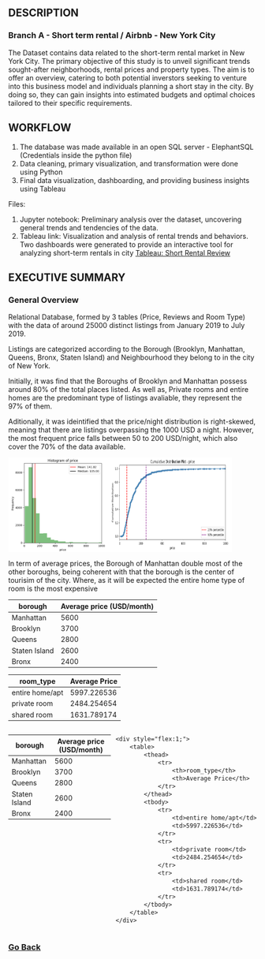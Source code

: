 ## DESCRIPTION

### Branch A - Short term rental / Airbnb - New York City
The Dataset contains data related to the short-term rental market in New York City. The primary objective of this study is to unveil significant trends sought-after neighborhoods, rental prices and property types. The aim is to offer an overview, catering to both potential inverstors seeking to venture into this business model and individuals planning a short stay in the city. By doing so, they can gain insights into estimated budgets and optimal choices tailored to their specific requirements.

## WORKFLOW

1. The database was made available in an open SQL server - ElephantSQL (Credentials inside the python file)
2. Data cleaning, primary visualization, and transformation were done using Python
3. Final data visualization, dashboarding, and providing business insights using Tableau

Files:

1. Jupyter notebook: Preliminary analysis over the dataset, uncovering general trends and tendencies of the data.
2. Tableau link: Visualization and analysis of rental trends and behaviors. Two dashboards were generated to provide an interactive tool for analyzing short-term rentals in city
[Tableau: Short Rental Review](https://public.tableau.com/views/NYcity-ShortRentalReview/PriceReview?:language=en-US&:display_count=n&:origin=viz_share_link)

## EXECUTIVE SUMMARY

### General Overview

Relational Database, formed by 3 tables (Price, Reviews and Room Type) with the data of around 25000 distinct listings from January 2019 to July 2019.

Listings are categorized according to the Borough (Brooklyn, Manhattan, Queens, Bronx, Staten Island) and Neighbourhood they belong to in the city of New York. 

Initially, it was find that the Boroughs of Brooklyn and Manhattan possess around 80% of the total places listed. As well as, Private rooms and entire homes are the predominant type of listings avaliable, they represent the 97% of them. 

Aditionally, it was ideintified that the price/night distribution is right-skewed, meaning that there are listings overpassing the 1000 USD a night. However, the most frequent price falls between 50 to 200 USD/night, which also cover the 70% of the data available.

<div style="display:flex; flex-direction: row;">
    <img src="https://raw.githubusercontent.com/luis12pez/Tableau-viz/A---Short-Rental-NYC/Histo-price.png" alt="Histogram-Price" style="width:40%;">
    <img src="https://raw.githubusercontent.com/luis12pez/Tableau-viz/A---Short-Rental-NYC/cumm-distri-price.png" alt="Cumulative-Distribution" style="width:50%;">
</div>

In term of average prices, the Borough of Manhattan double most of the other boroughs, being coherent with that the borough is the center of tourisim of the city. Where, as it will be expected the entire home type of room is the most expensive

| borough        | Average price (USD/month) |
|----------------|---------------|
| Manhattan      | 5600   |
| Brooklyn       | 3700   |
| Queens         | 2800   |
| Staten Island  | 2600   |
| Bronx          | 2400   |

| room_type       | Average Price |
|-----------------|---------------|
| entire home/apt | 5997.226536   |
| private room    | 2484.254654   |
| shared room     | 1631.789174   |

<div style="display:flex;">
    <div style="flex:1;margin-right:10px;">
        <table>
            <thead>
                <tr>
                    <th>borough</th>
                    <th>Average price (USD/month)</th>
                </tr>
            </thead>
            <tbody>
                <tr>
                    <td>Manhattan</td>
                    <td>5600</td>
                </tr>
                <tr>
                    <td>Brooklyn</td>
                    <td>3700</td>
                </tr>
                <tr>
                    <td>Queens</td>
                    <td>2800</td>
                </tr>
                <tr>
                    <td>Staten Island</td>
                    <td>2600</td>
                </tr>
                <tr>
                    <td>Bronx</td>
                    <td>2400</td>
                </tr>
            </tbody>
        </table>
    </div>

    <div style="flex:1;">
        <table>
            <thead>
                <tr>
                    <th>room_type</th>
                    <th>Average Price</th>
                </tr>
            </thead>
            <tbody>
                <tr>
                    <td>entire home/apt</td>
                    <td>5997.226536</td>
                </tr>
                <tr>
                    <td>private room</td>
                    <td>2484.254654</td>
                </tr>
                <tr>
                    <td>shared room</td>
                    <td>1631.789174</td>
                </tr>
            </tbody>
        </table>
    </div>
</div>


### [Go Back](https://github.com/luis12pez/Tableau-viz)
